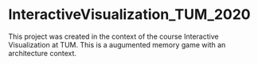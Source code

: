 # InteractiveVisualization_TUM_2020
This project was created in the context of the course Interactive Visualization at TUM. 
This is a augumented memory game with an architecture context.
